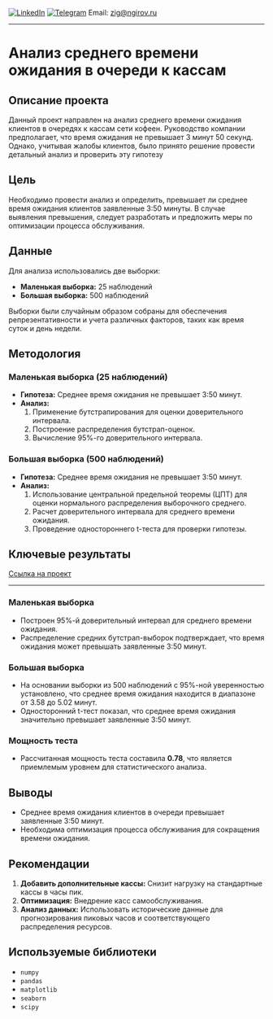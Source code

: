 [![LinkedIn](https://img.shields.io/badge/LinkedIn-0077B5?style=flat-square&logo=linkedin&logoColor=white)](https://ru.linkedin.com/in/mikhail-zigangirov-78018326b)      [![Telegram](https://img.shields.io/badge/Telegram-2CA5E0?style=flat-square&logo=telegram&logoColor=white)](https://t.me/hallaren)  Email: zig@ngirov.ru

---

# Анализ среднего времени ожидания в очереди к кассам

## Описание проекта

Данный проект направлен на анализ среднего времени ожидания клиентов в очередях к кассам сети кофеен. Руководство компании предполагает, что время ожидания 
не превышает 3 минут 50 секунд. Однако, учитывая жалобы клиентов, 
было принято решение провести детальный анализ и проверить эту гипотезу

## Цель
Необходимо провести анализ и определить, превышает ли среднее время ожидания клиентов заявленные 3:50 минуты. 
В случае выявления превышения, следует разработать и предложить меры по оптимизации процесса обслуживания.

## Данные
Для анализа использовались две выборки:
- **Маленькая выборка:** 25 наблюдений
- **Большая выборка:** 500 наблюдений

Выборки были случайным образом собраны для обеспечения репрезентативности и учета различных факторов, таких как время суток и день недели.

## Методология

### Маленькая выборка (25 наблюдений)
- **Гипотеза:** Среднее время ожидания не превышает 3:50 минут.
- **Анализ:**
  1. Применение бутстрапирования для оценки доверительного интервала.
  2. Построение распределения бутстрап-оценок.
  3. Вычисление 95%-го доверительного интервала.

### Большая выборка (500 наблюдений)
- **Гипотеза:** Среднее время ожидания не превышает 3:50 минут.
- **Анализ:**
  1. Использование центральной предельной теоремы (ЦПТ) для оценки нормального распределения выборочного среднего.
  2. Расчет доверительного интервала для среднего времени ожидания.
  3. Проведение одностороннего t-теста для проверки гипотезы.

## Ключевые результаты
[Ссылка на проект ](https://github.com/ziga23/Statistical-Analysis/blob/main/P_A_B.ipynb)

---
### Маленькая выборка
- Построен 95%-й доверительный интервал для среднего времени ожидания.
- Распределение средних бутстрап-выборок подтверждает, что время ожидания может превышать заявленные 3:50 минут.

### Большая выборка
- На основании выборки из 500 наблюдений с 95%-ной уверенностью установлено, что среднее время ожидания находится в диапазоне от 3.58 до 5.02 минут.
- Односторонний t-тест показал, что среднее время ожидания значительно превышает заявленные 3:50 минут.

### Мощность теста
- Рассчитанная мощность теста составила **0.78**, что является приемлемым уровнем для статистического анализа.

## Выводы
- Среднее время ожидания клиентов в очереди превышает заявленные 3:50 минут.
- Необходима оптимизация процесса обслуживания для сокращения времени ожидания.

## Рекомендации
1. **Добавить дополнительные кассы:** Снизит нагрузку на стандартные кассы в часы пик.
2. **Оптимизация:** Внедрение касс самообслуживания.
3. **Анализ данных:** Использовать исторические данные для прогнозирования пиковых часов и соответствующего распределения ресурсов.

## Используемые библиотеки
- `numpy`
- `pandas`
- `matplotlib`
- `seaborn`
- `scipy`
